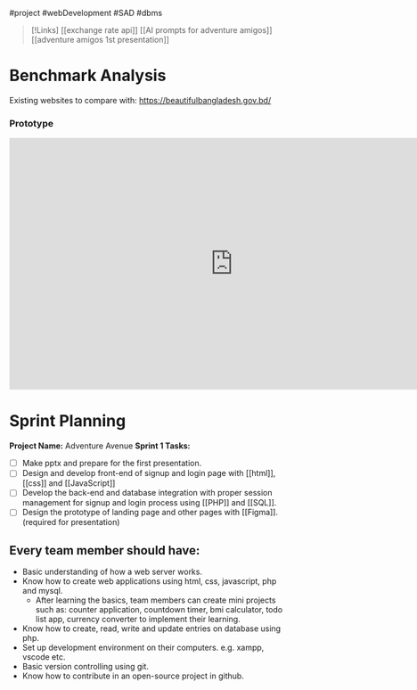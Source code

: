 #project #webDevelopment #SAD #dbms 

>[!Links]
>[[exchange rate api]]
>[[AI prompts for adventure amigos]]
>[[adventure amigos 1st presentation]]
# **Benchmark Analysis**

Existing websites to compare with:
https://beautifulbangladesh.gov.bd/

### **Prototype**
<iframe style="border: 1px solid rgba(0, 0, 0, 0.1);" width="800" height="450" src="https://www.figma.com/embed?embed_host=share&url=https%3A%2F%2Fwww.figma.com%2Fdesign%2FKGzx83c3lLMr3NKVizOC0v%2FAdventure-Amigos%3Ft%3DO2VvXIqrm4XPcViD-1" allowfullscreen></iframe>

# **Sprint Planning**
**Project Name:** Adventure Avenue
**Sprint 1 Tasks:**
- [ ] Make pptx and prepare for the first presentation.
- [ ] Design and develop front-end of signup and login page with [[html]], [[css]] and [[JavaScript]]
- [ ] Develop the back-end and database integration with proper session management for signup and login process using [[PHP]] and [[SQL]].
- [ ] Design the prototype of landing page and other pages with [[Figma]]. (required for presentation)

## **Every team member should have:**

- Basic understanding of how a web server works.
- Know how to create web applications using html, css, javascript, php and mysql.
	- After learning the basics, team members can create mini projects such as: counter application, countdown timer, bmi calculator, todo list app, currency converter to implement their learning.
- Know how to create, read, write and update entries on database using php.
- Set up development environment on their computers. e.g. xampp, vscode etc.
- Basic version controlling using git.
- Know how to contribute in an open-source project in github.